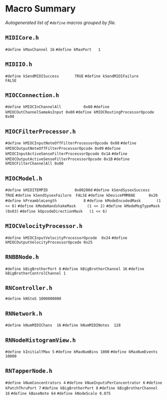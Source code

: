 # Macro Summary

_Autogenerated list of `#define` macros grouped by file._

## `MIDICore.h`
`#define kMaxChannel 16`
`#define kMaxPort	1`

## `MIDIIO.h`
`#define kSendMIDISuccess		TRUE`
`#define kSendMIDIFailure		FALSE`

## `MIOCConnection.h`
`#define kMIOCInChannelAll			0x80`
`#define kMIOCOutChannelSameAsInput	0x80`
`#define kMIOCRoutingProcessorOpcode 0x00`

## `MIOCFilterProcessor.h`
`#define kMIOCInputNoteOffFilterProcessorOpcode 0x08`
`#define kMIOCOutputNoteOffFilterProcessorOpcode 0x09`
`#define kMIOCInputActiveSenseFilterProcessorOpcode 0x1A`
`#define kMIOCOutputActiveSenseFilterProcessorOpcode 0x1B`
`#define kMIOCFilterChannelAll 0x00`

## `MIOCModel.h`
`#define kMIDITEMPID			0x00200d`
`#define kSendSysexSuccess	TRUE`
`#define kSendSysexFailure	FALSE`
`#define kDevicePMM88E		0x20`
`#define kPreambleLength			8`
`#define kModeEncodedMask		(1 << 6)`
`#define kModeHandshakeMask		(1 << 2)`
`#define kModeMsgTypeMask		(0x03)`
`#define kOpcodeDirectionMask	(1 << 6)`

## `MIOCVelocityProcessor.h`
`#define kMIOCInputVelocityProcessorOpcode	0x24`
`#define kMIOCOutputVelocityProcessorOpcode	0x25`

## `RNBBNode.h`
`#define kBigBrotherPort 8`
`#define kBigBrotherChannel 16`
`#define kBigBrotherControlChannel 1`

## `RNController.h`
`#define kNStoS	1000000000`

## `RNNetwork.h`
`#define kNumMIDIChans	16`
`#define kNumMIDINotes	128`

## `RNNodeHistogramView.h`
`#define kInitialYMax 5`
`#define kMaxNumBins 1000`
`#define kMaxNumEvents 10000`

## `RNTapperNode.h`
`#define kNumConcentrators 4`
`#define kNumInputsPerConcentrator 6`
`#define kPatchThruPort 7`
`#define kBigBrotherPort 8`
`#define kBigBrotherChannel 16`
`#define kBaseNote 64`
`#define kNodeScale 0.075`

